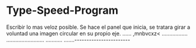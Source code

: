 # Type-Speed-Program
Escribir lo mas veloz posible.
Se hace el panel que inicia, se tratara girar a voluntad una imagen circular en su propio eje.
......
,mnbvcxz<
.................
.........................
...........
.......-----------------------
